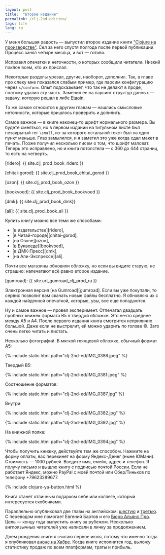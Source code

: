 ```yaml
---
layout: post
title:  "Второе издание"
permalink: /clj-2nd-edition/
tags: life
lang: ru
---
```


[book-page]: /clojure-in-prod/

У меня большая радость — выпустил второе издание книги ["Clojure на
производстве"][book-page]. Сел за него спустя полгода после первой
публикации. Процесс занял четыре месяца, и вот — готово.

Исправил опечатки и неточности, о которых сообщили читатели. Низкий поклон всем,
кто их прислал.

[etaoin]: https://github.com/igrishaev/etaoin

Некоторые разделы урезал, другие, наоборот, дополнил. Так, в главе про спеку мне
показался слабым пример, где парсим конфигурацию через `s/conform`. Опыт
подсказывает, что так не делают в проде, поэтому удалил эту часть. Заменил ее на
парсинг структур данных — задачу, которую решал в либе [Etaoin][etaoin].

То же самое относится к другим главам — нашлись смысловые неточности, которые
пришлось проверить и допилить.

Самое важное — в книге наконец-то шрифт нормального размера. Вы будете смеяться,
но в первом издании на титульном листе был незакрытый тег `\small`, из-за
которого остальной текст был на один пункт меньше. Глаз замылился, и я заметил
это уже когда сдал макет в печать. Позже получил несколько писем о том, что
шрифт маловат. Теперь это исправлено, но и книга потолстела — с 360 до 444
страниц, то есть на четверть.

[ridero]: {{ site.clj_prod_book_ridero }}

[chitai-gorod]: {{ site.clj_prod_book_chitai_gorod }}

[ozon]: {{ site.clj_prod_book_ozon }}

[bookvoed]: {{ site.clj_prod_book_bookvoed }}

[dmk]: {{ site.clj_prod_book_dmk}}

[ali]: {{ site.clj_prod_book_ali }}

Купить книгу можно все теми же способами:

- [в издательстве][ridero],
- [в Читай-городе][chitai-gorod],
- [на Озоне][ozon],
- [в Буквоеде][bookvoed],
- [в ДМК-Пресс][dmk],
- [на Али-Экспрессе][ali].

Почти все магазины обновили обложку, но если вы видите старую, не страшно:
напечатают всё равно второе издание.

[gumroad]: {{ site.url_gumroad_clj_prod_ru }}

Электронная версия [на Gumroad][gumroad]. Если вы уже покупали, то сервис
позволит вам скачать новые файлы бесплатно. Я обновляю их с каждой найденной
опечаткой, которые, увы, все еще попадаются.

Ну и самое важное — провел эксперимент. Отпечатал двадцать пробных книжек
формата B5 в твердой обложке. Это нечто среднее между А5 и А4. После первого
издания книга смотрится неприлично большой. Даже если не выстрелит, ей можно
ударить по голове &copy;. Зато очень легко читать и листать.

Несколько фотографий. В мягкой глянцевой обложке, обычный формат А5:

<!-- more -->

{% include static.html path="clj-2nd-ed/IMG_0388.jpeg" %}

Твердый B5:

{% include static.html path="clj-2nd-ed/IMG_0381.jpeg" %}

Соотношение форматов:

{% include static.html path="clj-2nd-ed/IMG_0387.jpg" %}

Внутри:

{% include static.html path="clj-2nd-ed/IMG_0382.jpg" %}

{% include static.html path="clj-2nd-ed/IMG_0392.jpg" %}

На книжной полке:

{% include static.html path="clj-2nd-ed/IMG_0394.jpg" %}

Чтобы получить книжку, действуйте тем же способом. Нажмите на форму оплаты, вас
перекинет на форму Яндекс-Денег (ныне ЮМани). Стоимость — 1000 рублей. Введите
имя, емейл, адрес и телефон. Я получу письмо и вышлю книгу с подписью почтой
России. Если не работает Яндекс, можно PayPal с моей почтой или Сбер/Тиньков по
телефону +79623289677.

{% include clojure-ya-button.html %}

Книга станет отличным подарком себе или коллеге, который интересуется
скобочками.

[en6]: /en/clj-book-systems/
[en3]: /en/clj-book-exceptions/

[alliance]: https://tran.su/

Параллельно опубликовал две главы на английском: [шестую][en6] и
[третью][en3]. С переводом мне помогает Евгений Бартов и его [Бюро Альянс
Про][alliance]. Цель — концу года выпустить книгу за рубежом. Несколько
англоязычных читателей уже написали в личку за продолжением.

[habr]: https://habr.com/ru/post/508630/

Днем рождения книги я считаю первое июля, потому что именно тогда я опубликовал
[анонс на Хабре][habr]. Когда книге исполнится год, выложу статистику продаж по
всем платформам, траты и прибыль.
